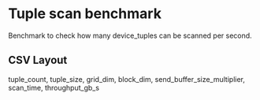 # Tuple scan benchmark
Benchmark to check how many device_tuples can be scanned per second.


## CSV Layout
tuple_count, tuple_size, grid_dim, block_dim, send_buffer_size_multiplier, scan_time, throughput_gb_s